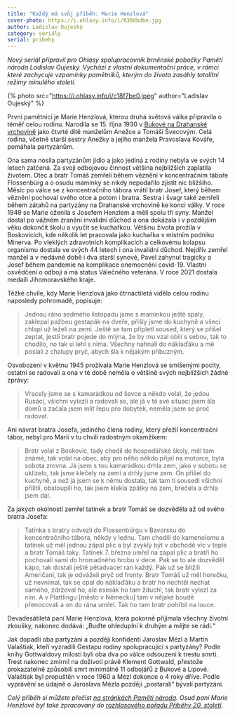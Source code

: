 ```yaml
---
title: "Každý má svůj příběh: Marie Henzlová"
cover-photo: https://i.ohlasy.info/i/838dbdbe.jpg
author: Ladislav Oujeský
category: seriály
serial: pribehy
---
```


*Nový seriál připravil pro Ohlasy spolupracovník brněnské pobočky Paměti národa Ladislav Oujeský. Vychází z vlastní dokumentační práce, v rámci které zachycuje vzpomínky pamětníků, kterým do života zasáhly totalitní režimy minulého století.*

{% photo src="https://i.ohlasy.info/i/c18f7be0.jpeg" author="Ladislav Oujeský" %}

První pamětnicí je Marie Henzlová, kterou druhá světová válka připravila o téměř celou rodinu. Narodila se 15. října 1930 v [Bukové na Drahanské vrchovině](https://mapy.cz/s/mulucugoma) jako čtvrté dítě manželům Anežce a Tomáši Švecovým. Celá rodina, včetně starší sestry Anežky a jejího manžela Pravoslava Kováře, pomáhala partyzánům.

Ona sama nosila partyzánům jídlo a jako jediná z rodiny nebyla ve svých 14 letech zatčená. Za svoji odbojovou činnost většina nejbližších zaplatila životem. Otec a bratr Tomáš zemřeli během věznění v koncentračním táboře Flossenbürg a o osudu maminky se nikdy nepodařilo zjistit nic bližšího. Měsíc po válce se z koncentračního tábora vrátil bratr Josef, který během věznění pochoval svého otce a potom i bratra. Sestra i švagr také zemřeli během zátahů na partyzány na Drahanské vrchovině ke konci války. V roce 1949 se Marie oženila s Josefem Henzlem a měli spolu tři syny. Manžel dostal po vážném zranění invalidní důchod a ona dokázala i v pozdějším věku dokončit školu a vyučit se kuchařkou. Většinu života prožila v Boskovicích, kde několik let pracovala jako kuchařka v místním podniku Minerva. Po vleklých zdravotních komplikacích a celkovému kolapsu organismu dostala ve svých 44 letech i ona invalidní důchod. Nejdřív zemřel manžel a v nedávné době i dva starší synové, Pavel zahynul tragicky a Josef během pandemie na komplikace onemocnění covid-19. Vlastní osvědčení o odboji a má status Válečného veterána. V  roce 2021 dostala medaili Jihomoravského kraje.

Těžké chvíle, kdy Marie Henzlová jako čtrnáctiletá viděla celou rodinu naposledy pohromadě, popisuje:

> Jednou ráno sedmého listopadu jsme s maminkou ještě spaly, zaklepal pažbou gestapák na dveře, přišly jsme do kuchyně a všeci chlapi už leželi na zemi. Ještě se tam připletl soused, který se přišel zeptat, jestli bratr pojede do mlýna, že by mu vzal obilí s sebou, tak to chodilo, no tak si lehl s nima. Všechny nahnali do náklaďáku a mě poslali z chalupy pryč, abych šla k nějakým příbuzným.

Osvobození v květnu 1945 prožívala Marie Henzlová se smíšenými pocity, ostatní se radovali a ona v té době neměla o většině svých nejbližších žádné zprávy:

> Vracely jsme se s kamarádkou od ševce a někdo volal, že jedou Rusáci, všichni vylezli a radovali se, ale já v té své situaci jsem šla domů a začala jsem mlít řepu pro dobytek, neměla jsem se proč radovat.

Ani návrat bratra Josefa, jediného člena rodiny, který přežil koncentrační tábor, nebyl pro Marii v tu chvíli radostným okamžikem:

> Bratr volal z Boskovic, tady chodil do hospodářské školy, měl tam známé, tak volal na obec, aby pro něho někdo přijel na motorce, byla sobota zrovna. Já jsem s tou kamarádkou drhla zem, jako v sobotu se uklízelo, tak jsme klečely na zemi a drhly jsme zem. On přišel do kuchyně, a než já jsem se k němu dostala, tak tam ti sousedi všichni přilítli, obstoupili ho, tak jsem klekla zpátky na zem, brečela a drhla jsem dál.

Za jakých okolností zemřel tatínek a bratr Tomáš se dozvěděla až od svého bratra Josefa:

> Tatínka s bratry odvezli do Flossenbürgu v Bavorsku do koncentračního tábora, někdy v lednu. Tam chodili do kamenolomu a tatínek už měl jednou zápal plic a byl zvyklý být v obchodě víc v teple a bratr Tomáš taky. Tatínek 7. března umřel na zápal plic a bratři ho pochovali sami do hromadného hrobu v dece. Pak se to ale dozvěděl kápo, tak dostali ještě pětadvacet ran každý. Pak už se blížili Američani, tak je odváželi pryč od fronty. Bratr Tomáš už měl horečku, už nevnímal, tak se cpal do náklaďáku a bratr ho nechtěl nechat samého, zdržoval ho, ale esesák ho tam žduchl, tak bratr vylezl za ním. A v Plattlingu [město v Německu] tam v nějaké boudě přenocovali a on do rána umřel. Tak ho tam bratr pohřbil na louce.

Devadesátiletá paní Marie Henzlová, která pokorně přijímala všechny životní zkoušky, nakonec dodává: „Buďte ohleduplní k druhým a mějte se rádi.“

Jak dopadli oba partyzáni a později konfidenti Jaroslav Mézl a Martin Valaštiak, kteří vyzradili Gestapu rodiny spolupracující s partyzány? Podle knihy Gottwaldovy milosti byli oba dva po válce odsouzeni k trestu smrti. Trest nakonec zmírnil na doživotí právě Klement Gottwald, přestože prokazatelně způsobili smrt minimálně 11 odbojářů z Bukové a Lipové. Valaštiak byl propuštěn v roce 1960 a Mézl dokonce o 4 roky dříve. Podle vyprávění se údajně o Jaroslava Mézla později „postarali“ bývalí partyzáni.

*Celý příběh si můžete přečíst [na stránkách Paměti národa](https://www.pametnaroda.cz/cs/henzlova-marie-1930). Osud paní Marie Henzlové byl také zpracovaný do [rozhlasového pořadu Příběhy 20. století](https://plus.rozhlas.cz/za-pomoc-partyzanum-ji-gestapo-zavrazdilo-rodinu-i-dnes-se-potyka-se-zkouskami-8501592).*